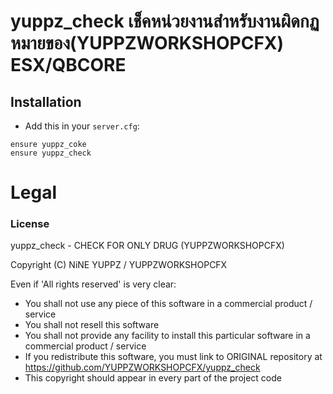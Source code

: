 # yuppz_check เช็คหน่วยงานสำหรับงานผิดกฏหมายของ(YUPPZWORKSHOPCFX) ESX/QBCORE

## Installation
- Add this in your `server.cfg`:

```
ensure yuppz_coke
ensure yuppz_check
```

# Legal
### License

yuppz_check - CHECK FOR ONLY DRUG (YUPPZWORKSHOPCFX)

Copyright (C) NiNE YUPPZ / YUPPZWORKSHOPCFX

Even if 'All rights reserved' is very clear:

- You shall not use any piece of this software in a commercial product / service
- You shall not resell this software
- You shall not provide any facility to install this particular software in a commercial product / service
- If you redistribute this software, you must link to ORIGINAL repository at https://github.com/YUPPZWORKSHOPCFX/yuppz_check
- This copyright should appear in every part of the project code
